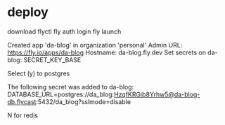 # deploy

download flyctl
fly auth login
fly launch


Created app 'da-blog' in organization 'personal'
Admin URL: https://fly.io/apps/da-blog
Hostname: da-blog.fly.dev
Set secrets on da-blog: SECRET_KEY_BASE

Select (y) to postgres

The following secret was added to da-blog:
  DATABASE_URL=postgres://da_blog:HzqfKRGib8Yrhw5@da-blog-db.flycast:5432/da_blog?sslmode=disable

 N for redis

 